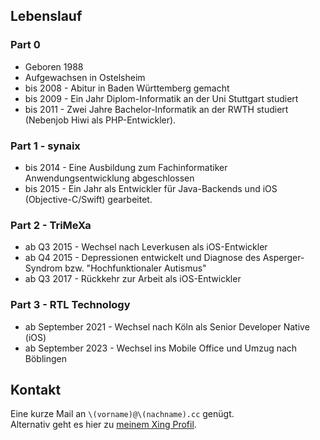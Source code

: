 ## Lebenslauf
### Part 0
* Geboren 1988
* Aufgewachsen in Ostelsheim
* bis 2008 - Abitur in Baden Württemberg gemacht
* bis 2009 - Ein Jahr Diplom-Informatik an der Uni Stuttgart studiert
* bis 2011 - Zwei Jahre Bachelor-Informatik an der RWTH studiert (Nebenjob Hiwi als PHP-Entwickler).

### Part 1 - synaix
* bis 2014 - Eine Ausbildung zum Fachinformatiker Anwendungsentwicklung abgeschlossen
* bis 2015 - Ein Jahr als Entwickler für Java-Backends und iOS (Objective-C/Swift) gearbeitet.

### Part 2 - TriMeXa
* ab Q3 2015 - Wechsel nach Leverkusen als iOS-Entwickler
* ab Q4 2015 - Depressionen entwickelt und Diagnose des Asperger-Syndrom bzw. "Hochfunktionaler Autismus"
* ab Q3 2017 - Rückkehr zur Arbeit als iOS-Entwickler

### Part 3 - RTL Technology
* ab September 2021 - Wechsel nach Köln als Senior Developer Native (iOS)
* ab September 2023 - Wechsel ins Mobile Office und Umzug nach Böblingen


## Kontakt
Eine kurze Mail an `\(vorname)@\(nachname).cc` genügt.  
Alternativ geht es hier zu [meinem Xing Profil](https://www.xing.com/profile/Kevin_Griesbach/).
